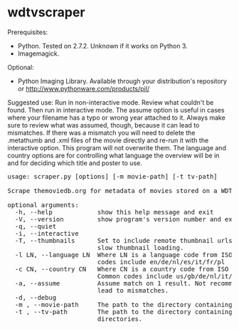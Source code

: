 wdtvscraper  
===========  

Prerequisites:
* Python. Tested on 2.7.2. Unknown if it works on Python 3.
* Imagemagick.

Optional:
* Python Imaging Library. Available through your distribution's repository or
http://www.pythonware.com/products/pil/  

Suggested use:
Run in non-interactive mode. Review what couldn't be found. Then run in 
interactive mode. The assume option is useful in cases where your filename has 
a typo or wrong year attached to it. Always make sure to review what was 
assumed, though, because it can lead to mismatches. If there was a mismatch 
you will need to delete the .metathumb and .xml files of the movie directly 
and re-run it with the interactive option. This program will not overwrite 
them. The language and country options are for controlling what language the 
overview will be in and for deciding which title and poster to use.

<pre>
usage: scraper.py [options] [-m movie-path] [-t tv-path]

Scrape themoviedb.org for metadata of movies stored on a WDTV device.

optional arguments:
  -h, --help            show this help message and exit
  -V, --version         show program's version number and exit
  -q, --quiet
  -i, --interactive
  -T, --thumbnails      Set to include remote thumbnail urls in xml. This may
                        slow thumbnail loading.
  -l LN, --language LN  Where LN is a language code from ISO 639-1. Common
                        codes include en/de/nl/es/it/fr/pl
  -c CN, --country CN   Where CN is a country code from ISO 3166-1 alpha-2.
                        Common codes include us/gb/de/nl/it/fr/pl
  -a, --assume          Assume match on 1 result. Not recommended This can
                        lead to mismatches.
  -d, --debug
  -m , --movie-path     The path to the directory containing your movie files.
  -t , --tv-path        The path to the directory containing your tv series
                        directories.
 
</pre>
